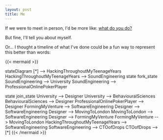 ```yaml
---
layout: post
title: Me
---
```


If we were to meet in person, I'd be more like: [what do you do?](mailto:mark.szulyovszky@gmail.com)

But fine, I'll tell you about myself.

Or... I thought a timeline of what I've done could be a fun way to represent this better than words:

{{< mermaid >}}

stateDiagram
  [*] --> HackingThroughoutMyTeenageYears
  HackingThroughoutMyTeenageYears --> SoundEngineering
  state fork_state
    SoundEngineering --> University
    SoundEngineering --> ProfessionalOnlinePokerPlayer

  state join_state
    University --> Designer
    University --> BehaviouralSciences
    BehaviouralSciences --> Designer
    ProfessionalOnlinePokerPlayer --> Designer
  FormingMyVenture --> SoftwareEngineering
  Designer --> SoftwareEngineering
  Designer --> MovingToLondon
  MovingToLondon --> SoftwareEngineering
  Designer --> FormingMyVenture
  FormingMyVenture --> MovingToLondon
  HackingThroughoutMyTeenageYears --> SoftwareEngineering
  SoftwareEngineering --> CTOofDrops
  CTOofDrops --> [*]
{{< /mermaid >}}